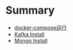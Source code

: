 # Summary
- [docker-compose运行](docker/local/DockerComposeRun.md)
- [Kafka Install](kafka/README.md)
- [Mongo Install](mongo/README.md)


   
  
